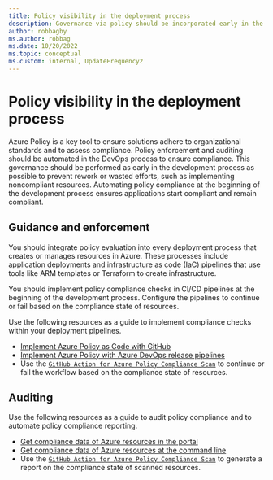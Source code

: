 ```yaml
---
title: Policy visibility in the deployment process
description: Governance via policy should be incorporated early in the development process.
author: robbagby
ms.author: robbag
ms.date: 10/20/2022
ms.topic: conceptual
ms.custom: internal, UpdateFrequency2
---
```


# Policy visibility in the deployment process

Azure Policy is a key tool to ensure solutions adhere to organizational standards and to assess compliance. Policy enforcement and auditing should be automated in the DevOps process to ensure compliance. This governance should be performed as early in the development process as possible to prevent rework or wasted efforts, such as implementing noncompliant resources. Automating policy compliance at the beginning of the development process ensures applications start compliant and remain compliant.

## Guidance and enforcement

You should integrate policy evaluation into every deployment process that creates or manages resources in Azure. These processes include application deployments and infrastructure as code (IaC) pipelines that use tools like ARM templates or Terraform to create infrastructure.

You should implement policy compliance checks in CI/CD pipelines at the beginning of the development process. Configure the pipelines to continue or fail based on the compliance state of resources.

Use the following resources as a guide to implement compliance checks within your deployment pipelines.

- [Implement Azure Policy as Code with GitHub](/azure/governance/policy/tutorials/policy-as-code-github)
- [Implement Azure Policy with Azure DevOps release pipelines](/azure/governance/policy/tutorials/policy-devops-pipelines)
- Use the [`GitHub Action for Azure Policy Compliance Scan`](https://github.com/marketplace/actions/azure-policy-compliance-scan) to continue or fail the workflow based on the compliance state of resources.

## Auditing

Use the following resources as a guide to audit policy compliance and to automate policy compliance reporting.

- [Get compliance data of Azure resources in the portal](/azure/governance/policy/how-to/get-compliance-data#portal)
- [Get compliance data of Azure resources at the command line](/azure/governance/policy/how-to/get-compliance-data#command-line)
- Use the [`GitHub Action for Azure Policy Compliance Scan`](https://github.com/marketplace/actions/azure-policy-compliance-scan) to generate a report on the compliance state of scanned resources.
